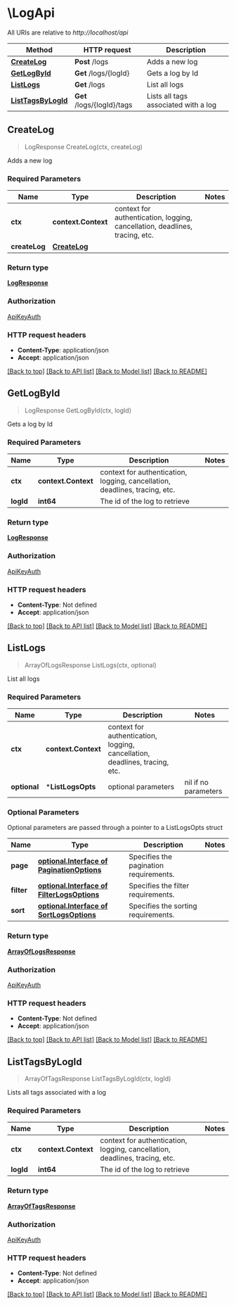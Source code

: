 # \LogApi

All URIs are relative to *http://localhost/api*

Method | HTTP request | Description
------------- | ------------- | -------------
[**CreateLog**](LogApi.md#CreateLog) | **Post** /logs | Adds a new log
[**GetLogById**](LogApi.md#GetLogById) | **Get** /logs/{logId} | Gets a log by Id
[**ListLogs**](LogApi.md#ListLogs) | **Get** /logs | List all logs
[**ListTagsByLogId**](LogApi.md#ListTagsByLogId) | **Get** /logs/{logId}/tags | Lists all tags associated with a log



## CreateLog

> LogResponse CreateLog(ctx, createLog)

Adds a new log

### Required Parameters


Name | Type | Description  | Notes
------------- | ------------- | ------------- | -------------
**ctx** | **context.Context** | context for authentication, logging, cancellation, deadlines, tracing, etc.
**createLog** | [**CreateLog**](CreateLog.md)|  | 

### Return type

[**LogResponse**](LogResponse.md)

### Authorization

[ApiKeyAuth](../README.md#ApiKeyAuth)

### HTTP request headers

- **Content-Type**: application/json
- **Accept**: application/json

[[Back to top]](#) [[Back to API list]](../README.md#documentation-for-api-endpoints)
[[Back to Model list]](../README.md#documentation-for-models)
[[Back to README]](../README.md)


## GetLogById

> LogResponse GetLogById(ctx, logId)

Gets a log by Id

### Required Parameters


Name | Type | Description  | Notes
------------- | ------------- | ------------- | -------------
**ctx** | **context.Context** | context for authentication, logging, cancellation, deadlines, tracing, etc.
**logId** | **int64**| The id of the log to retrieve | 

### Return type

[**LogResponse**](LogResponse.md)

### Authorization

[ApiKeyAuth](../README.md#ApiKeyAuth)

### HTTP request headers

- **Content-Type**: Not defined
- **Accept**: application/json

[[Back to top]](#) [[Back to API list]](../README.md#documentation-for-api-endpoints)
[[Back to Model list]](../README.md#documentation-for-models)
[[Back to README]](../README.md)


## ListLogs

> ArrayOfLogsResponse ListLogs(ctx, optional)

List all logs

### Required Parameters


Name | Type | Description  | Notes
------------- | ------------- | ------------- | -------------
**ctx** | **context.Context** | context for authentication, logging, cancellation, deadlines, tracing, etc.
 **optional** | ***ListLogsOpts** | optional parameters | nil if no parameters

### Optional Parameters

Optional parameters are passed through a pointer to a ListLogsOpts struct


Name | Type | Description  | Notes
------------- | ------------- | ------------- | -------------
 **page** | [**optional.Interface of PaginationOptions**](.md)| Specifies the pagination requirements. | 
 **filter** | [**optional.Interface of FilterLogsOptions**](.md)| Specifies the filter requirements. | 
 **sort** | [**optional.Interface of SortLogsOptions**](.md)| Specifies the sorting requirements. | 

### Return type

[**ArrayOfLogsResponse**](ArrayOfLogsResponse.md)

### Authorization

[ApiKeyAuth](../README.md#ApiKeyAuth)

### HTTP request headers

- **Content-Type**: Not defined
- **Accept**: application/json

[[Back to top]](#) [[Back to API list]](../README.md#documentation-for-api-endpoints)
[[Back to Model list]](../README.md#documentation-for-models)
[[Back to README]](../README.md)


## ListTagsByLogId

> ArrayOfTagsResponse ListTagsByLogId(ctx, logId)

Lists all tags associated with a log

### Required Parameters


Name | Type | Description  | Notes
------------- | ------------- | ------------- | -------------
**ctx** | **context.Context** | context for authentication, logging, cancellation, deadlines, tracing, etc.
**logId** | **int64**| The id of the log to retrieve | 

### Return type

[**ArrayOfTagsResponse**](ArrayOfTagsResponse.md)

### Authorization

[ApiKeyAuth](../README.md#ApiKeyAuth)

### HTTP request headers

- **Content-Type**: Not defined
- **Accept**: application/json

[[Back to top]](#) [[Back to API list]](../README.md#documentation-for-api-endpoints)
[[Back to Model list]](../README.md#documentation-for-models)
[[Back to README]](../README.md)

